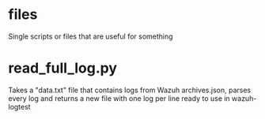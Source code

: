 # files
Single scripts or files that are useful for something

# read_full_log.py
Takes a "data.txt" file that contains logs from Wazuh archives.json, parses every log and returns a new file with one log per line ready to use in wazuh-logtest
